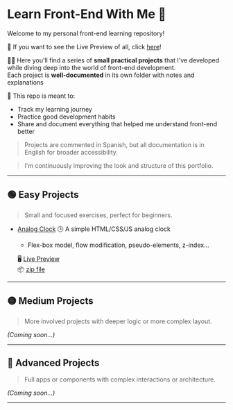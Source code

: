# Learn Front-End With Me 🚀

Welcome to my personal front-end learning repository! 

👀 If you want to see the Live Preview of all, click [here]()!

👩‍💻 Here you'll find a series of **small practical projects** that I've developed while diving deep into the world of front-end development.  
Each project is **well-documented** in its own folder with notes and explanations 

🫡 This repo is meant to:
- Track my learning journey
- Practice good development habits
- Share and document everything that helped me understand front-end better

> Projects are commented in Spanish, but all documentation is in English for broader accessibility.

> I'm continuously improving the look and structure of this portfolio.

---

## 🟢 Easy Projects

> Small and focused exercises, perfect for beginners.

- [Analog Clock](./analog-clock) 🕒 
  A simple HTML/CSS/JS analog clock
  - Flex-box model, flow modification, pseudo-elements, z-index... 

  🖥️ [Live Preview](https://soviji13.github.io/Learn-FrontEnd-with-me/analog-clock/)  
  📦 [zip file](https://github.com/Soviji13/Learn-FrontEnd-with-me/raw/refs/heads/main/analog-clock/analogClock.zip)



---

## 🟡 Medium Projects

> More involved projects with deeper logic or more complex layout.

_(Coming soon...)_

---

## 🔴 Advanced Projects

> Full apps or components with complex interactions or architecture.

_(Coming soon...)_

---